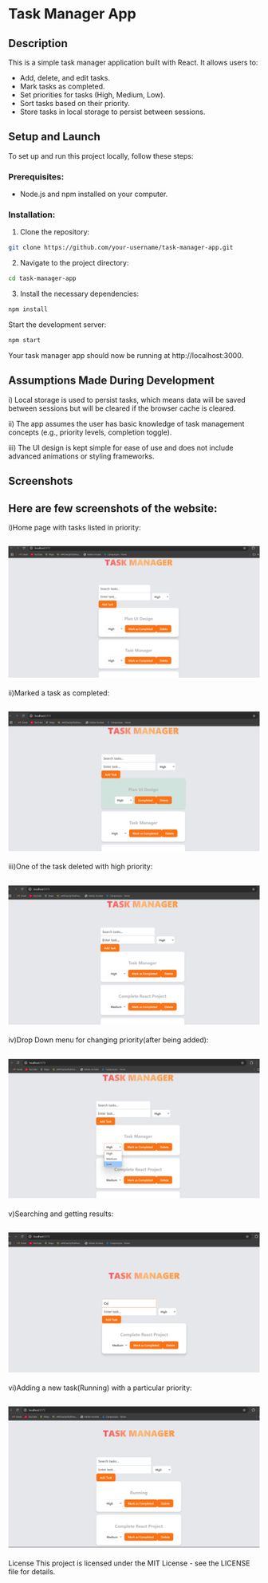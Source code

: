 # Task Manager App

## Description
This is a simple task manager application built with React. It allows users to:
- Add, delete, and edit tasks.
- Mark tasks as completed.
- Set priorities for tasks (High, Medium, Low).
- Sort tasks based on their priority.
- Store tasks in local storage to persist between sessions.

## Setup and Launch

To set up and run this project locally, follow these steps:

### Prerequisites:
- Node.js and npm installed on your computer.

### Installation:

1. Clone the repository:

```bash
git clone https://github.com/your-username/task-manager-app.git
```

2. Navigate to the project directory:
```bash
cd task-manager-app
```
3. Install the necessary dependencies:
```bash
npm install
```
Start the development server:
```bash
npm start
```
Your task manager app should now be running at http://localhost:3000.

## Assumptions Made During Development
i) Local storage is used to persist tasks, which means data will be saved between sessions but will be cleared if the browser cache is cleared.

ii) The app assumes the user has basic knowledge of task management concepts (e.g., priority levels, completion toggle).

iii) The UI design is kept simple for ease of use and does not include advanced animations or styling frameworks.

## Screenshots
Here are few screenshots of the website:
---
i)Home page with tasks listed in priority:

![alt text](<Screenshot 2024-11-14 033651.png>)
-------------------------------------------------

ii)Marked a task as completed:

![alt text](<Screenshot 2024-11-14 033839.png>)
-------------------------------------------------

iii)One of the task deleted with high priority:

![alt text](<Screenshot 2024-11-14 033935.png>)
-------------------------------------------------

iv)Drop Down menu for changing priority(after being added):

![alt text](<Screenshot 2024-11-13 201056.png>)
-------------------------------------------------

v)Searching and getting results:

![alt text](<Screenshot 2024-11-14 034222.png>)
-------------------------------------------------

vi)Adding a new task(Running) with a particular priority:

![alt text](<Screenshot 2024-11-14 034343.png>)
-------------------------------------------------

License
This project is licensed under the MIT License - see the LICENSE file for details.

